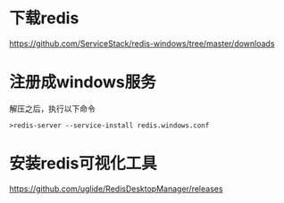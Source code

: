 # 下载redis
https://github.com/ServiceStack/redis-windows/tree/master/downloads

# 注册成windows服务
解压之后，执行以下命令
```
>redis-server --service-install redis.windows.conf
```

# 安装redis可视化工具
https://github.com/uglide/RedisDesktopManager/releases

